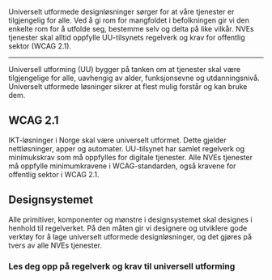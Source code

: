 <PageHeader title="Universell Utforming" imagePath="intro" pageLevel=1></PageHeader>

Universelt utformede designløsninger sørger for at våre tjenester er tilgjengelig for alle. Ved å gi rom for mangfoldet i befolkningen gir vi den enkelte rom for å utfolde seg, bestemme selv og delta på like vilkår. NVEs tjenester skal alltid oppfylle UU-tilsynets regelverk og krav for offentlig sektor (WCAG 2.1).

<hr>

Universell utforming (UU) bygger på tanken om at tjenester skal være tilgjengelige for alle, uavhengig av alder, funksjonsevne og utdanningsnivå. Universelt utformede løsninger sikrer at flest mulig forstår og kan bruke dem.

## WCAG 2.1

IKT-løsninger i Norge skal være universelt utformet. Dette gjelder nettløsninger, apper og automater. UU-tilsynet har samlet regelverk og minimukskrav som må oppfylles for digitale tjenester. Alle NVEs tjenester må oppfylle minimumkravene i WCAG-standarden, også kravene for offentlig sektor i WCAG 2.1.

## Designsystemet

Alle primitiver, komponenter og mønstre i designsystemet skal designes i henhold til regelverket. På den måten gir vi designere og utviklere gode verktøy for å lage universelt utformede designløsninger, og det gjøres på tvers av alle NVEs tjenester.

### Les deg opp på regelverk og krav til universell utforming

<div style="padding-top:2rem;"></div>
<LinkButton URL="https://www.uutilsynet.no/regelverk/regelverk/266" text="UU Tilsynet" :openInNewTab="true"/>
